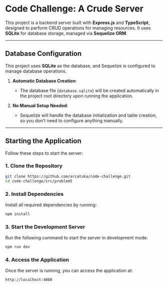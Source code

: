 # Code Challenge: A Crude Server

This project is a backend server built with **Express.js** and **TypeScript**, designed to perform CRUD operations for managing resources. It uses **SQLite** for database storage, managed via **Sequelize ORM**.

---

## Database Configuration

This project uses **SQLite** as the database, and Sequelize is configured to manage database operations.

1. **Automatic Database Creation**:

   - The database file (`database.sqlite`) will be created automatically in the project root directory upon running the application.

2. **No Manual Setup Needed**:
   - Sequelize will handle the database initialization and table creation, so you don’t need to configure anything manually.

---

## Starting the Application

Follow these steps to start the server:

### 1. Clone the Repository

```bash
git clone https://github.com/arcatuka/code-challenge.git
cd code-challenge/src/problem5
```

### 2. Install Dependencies

Install all required dependencies by running:

```bash
npm install
```

### 3. Start the Development Server

Run the following command to start the server in development mode:

```bash
npm run dev
```

### 4. Access the Application

Once the server is running, you can access the application at:

```bash
http://localhost:4000
```
